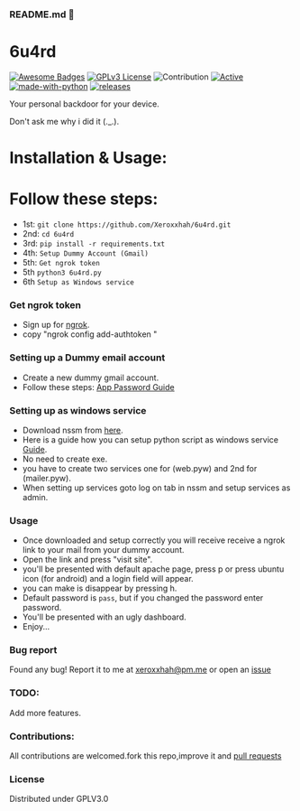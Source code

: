 ### README.md 👋
# 6u4rd
[![Awesome Badges](https://img.shields.io/badge/badges-awesome-green.svg)](https://github.com/Xeroxxhah/6u4rd)
[![GPLv3 License](https://img.shields.io/badge/License-GPL%20v3-yellow.svg)](https://opensource.org/licenses/)
![Contribution](https://img.shields.io/badge/Contributions-Welcome-<brightgreen>)
[![Active](http://img.shields.io/badge/Status-Active-green.svg)](https://github.com/Xeroxxhah)
[![made-with-python](https://img.shields.io/badge/Made%20with-Python-1f425f.svg)](https://www.python.org/)
[![releases](https://img.shields.io/github/release/Xeroxxhah/6u4rd.svg)](https://github.com/Xeroxxhah/6u4rd/releases)

Your personal backdoor for your device.

Don't ask me why i did it (._.).

# Installation & Usage:


# Follow these steps: 
- 1st: ```git clone https://github.com/Xeroxxhah/6u4rd.git```
- 2nd: ```cd 6u4rd```
- 3rd: ```pip install -r requirements.txt```
- 4th: ```Setup Dummy Account (Gmail)```
- 5th: ```Get ngrok token```
- 5th  ```python3 6u4rd.py```
- 6th  ```Setup as Windows service```


### Get ngrok token
- Sign up for [ngrok](https://ngrok.com/).
- copy "ngrok config add-authtoken <token>"


### Setting up a Dummy email account
- Create a new dummy gmail account.
- Follow these steps: [App Password Guide](https://support.google.com/mail/answer/185833?hl=en)


### Setting up as windows service
- Download nssm from [here](https://nssm.cc/download).
- Here is a guide how you can setup python script as windows service [Guide](https://www.mssqltips.com/sqlservertip/7325/how-to-run-a-python-script-windows-service-nssm/).
- No need to create exe.
- you have to create two services one for (web.pyw) and 2nd for (mailer.pyw).
- When setting up services goto log on tab in nssm and setup services as admin.


### Usage
- Once downloaded and setup correctly you will receive receive a ngrok link to your mail from your dummy account.
- Open the link and press "visit site".
- you'll be presented with default apache page, press p or press ubuntu icon (for android) and a login field will appear.
- you can make is disappear by pressing h.
- Default password is ```pass```, but if you changed the password enter password.
- You'll be presented with an ugly dashboard.
- Enjoy...

### Bug report
Found any bug!
Report it to me at xeroxxhah@pm.me
or open an [issue](https://github.com/Xeroxxhah/6u4rd/issues)

### TODO:
Add more features.

### Contributions:
All contributions are welcomed.fork this repo,improve it and [pull requests](https://github.com/Xeroxxhah/6u4rd/pulls)
### License
Distributed under GPLV3.0
